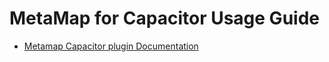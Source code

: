 # MetaMap for Capacitor Usage Guide

* [Metamap Capacitor plugin Documentation](https://docs.metamap.com/docs/quik-start-1)
